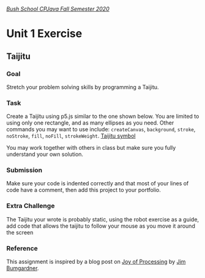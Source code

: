 [_Bush School CPJava Fall Semester 2020_](https://chandrunarayan.github.io/cpjava/)
# Unit 1 Exercise

## Taijitu
### Goal 
Stretch your problem solving skills by programming a Taijitu.

### Task
Create a Taijitu using p5.js similar to the one shown below. You are limited to using only one rectangle, and as many ellipses as you need. Other commands you may want to use include: `createCanvas`, `background`, `stroke`, `noStroke`, `fill`, `noFill`, `strokeWeight`.
[Taijitu symbol](https://www.ancient-symbols.com/symbols-directory/taijitu.html)

You may work together with others in class but make sure you fully understand your own solution.

### Submission
Make sure your code is indented correctly and that most of your lines of code have a comment, then add this project to your portfolio.

### Extra Challenge
The Taijitu your wrote is probably static, using the robot exercise as a guide, add code that allows the taijitu to follow your mouse as you move it around the screen

### Reference
This assignment is inspired by a blog post on [Joy of Processing](http://joyofprocessing.com/) by [Jim Bumgardner](http://krazydad.com/about.php).

